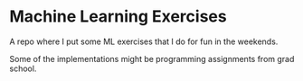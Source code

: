 # Machine Learning Exercises

A repo where I put some ML exercises that I do for fun in the weekends. 

Some of the implementations might be programming assignments from grad school.
